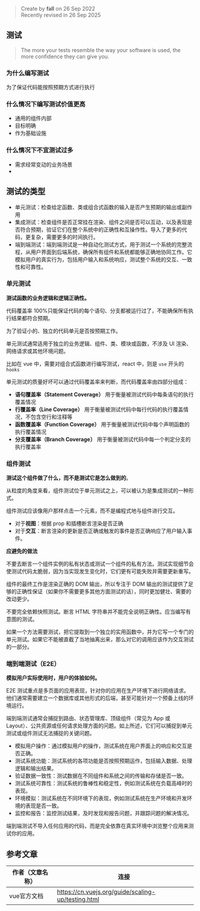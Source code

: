 > Create by **fall** on 26 Sep 2022<br/>
> Recently revised in 26 Sep 2025

## 测试

> The more your tests resemble the way your software is used, the more confidence they can give you.

### 为什么编写测试

为了保证代码能按照预期方式进行执行

### 什么情况下编写测试价值更高

- 通用的组件内部
- 目标明确
- 作为基础设施

### 什么情况下不宜测试过多

- 需求经常变动的业务场景
- 

## 测试的类型

- 单元测试：检查给定函数、类或组合式函数的输入是否产生预期的输出或副作用
- 集成测试：检查组件是否正常挂在渲染、组件之间是否可以互动，以及表现是否符合预期，验证它们在整个系统中的正确性和互操作性。导入了更多的代码，更复杂，需要更多的时间执行。
- 端到端测试：端到端测试是一种自动化测试方式，用于测试一个系统的完整流程，从用户界面到后端系统，确保所有组件和系统都能够正确地协同工作。它模拟用户的真实行为，包括用户输入和系统响应，测试整个系统的交互、一致性和可靠性。

### 单元测试

**测试函数的业务逻辑和逻辑正确性。**

代码覆盖率 100%只能保证代码的每个语句、分支都被运行过了，不能确保所有执行结果都符合预期。

为了验证小的、独立的代码单元是否按预期工作。

单元测试通常适用于独立的业务逻辑、组件、类、模块或函数，不涉及 UI 渲染、网络请求或其他环境问题。

比如在 vue 中，需要对组合式函数进行编写测试，react 中，则是 `use` 开头的 `hooks`

单元测试的质量好坏可以通过代码覆盖率来判断，而代码覆盖率由四部分组成：

- **语句覆盖率（Statement Coverage）** 用于衡量被测试代码中每条语句的执行覆盖情况
- **行覆盖率（Line Coverage）** 用于衡量被测试代码中每行代码的执行覆盖情况，不包含空行和注释等
- **函数覆盖率（Function Coverage）** 用于衡量被测试代码中每个声明函数的执行覆盖情况
- **分支覆盖率（Branch Coverage）** 用于衡量被测试代码中每一个判定分支的执行覆盖率

### 组件测试

**测试这个组件做了什么，而不是测试它是怎么做到的**。

从粒度的角度来看，组件测试位于单元测试之上，可以被认为是集成测试的一种形式。

组件测试应该像用户那样点击一个元素，而不是编程式地与组件进行交互。

- 对于**视图**：根据 prop 和插槽断言渲染是否正确
- 对于**交互**：断言渲染的更新是否正确或触发的事件是否正确响应了用户输入事件。

**应避免的做法**

不要去断言一个组件实例的私有状态或测试一个组件的私有方法。测试实现细节会使测试代码太脆弱，因为当实现发生变化时，它们更有可能失败并需要更新重写。

组件的最终工作是渲染正确的 DOM 输出，所以专注于 DOM 输出的测试提供了足够的正确性保证（如果你不需要更多其他方面测试的话），同时更加健壮、需要的改动更少。

不要完全依赖快照测试。断言 HTML 字符串并不能完全说明正确性。应当编写有意图的测试。

如果一个方法需要测试，把它提取到一个独立的实用函数中，并为它写一个专门的单元测试。如果它不能被直截了当地抽离出来，那么对它的调用应该作为交互测试的一部分。

### 端到端测试（E2E）

**模拟用户实际使用时，用户的体验如何。**

E2E 测试重点是多页面的应用表现，针对你的应用在生产环境下进行网络请求。他们通常需要建立一个数据库或其他形式的后端，甚至可能针对一个预备上线的环境运行。

端到端测试通常会捕捉到路由、状态管理库、顶级组件（常见为 App 或 Layout）、公共资源或任何请求处理方面的问题。如上所述，它们可以捕捉到单元测试或组件测试无法捕捉的关键问题。

- 模拟用户操作：通过模拟用户的操作，测试系统在用户界面上的响应和交互是否正确。
- 测试系统功能：测试系统的各项功能是否按照预期运作，包括输入数据、处理逻辑和输出结果。
- 验证数据一致性：测试数据在不同组件和系统之间的传输和存储是否一致。
- 测试系统可靠性：测试系统的鲁棒性和稳定性，例如测试系统在负载高峰时的表现。
- 环境模拟：测试系统在不同环境下的表现，例如测试系统在生产环境和开发环境的表现是否一致。
- 监控和报告：监控测试结果，及时发现和报告问题，并跟踪问题的解决情况。

端到端测试不导入任何应用的代码，而是完全依靠在真实环境中浏览整个应用来测试你的应用。



## 参考文章

| 作者（文章名称） | 连接                                               |
| ---------------- | -------------------------------------------------- |
| vue官方文档      | https://cn.vuejs.org/guide/scaling-up/testing.html |

